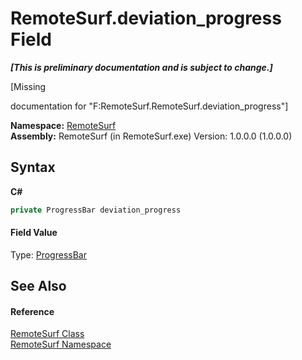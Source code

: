 # RemoteSurf.deviation_progress Field
 _**\[This is preliminary documentation and is subject to change.\]**_

\[Missing <summary> documentation for "F:RemoteSurf.RemoteSurf.deviation_progress"\]

**Namespace:**&nbsp;<a href="Documentation.md">RemoteSurf</a><br />**Assembly:**&nbsp;RemoteSurf (in RemoteSurf.exe) Version: 1.0.0.0 (1.0.0.0)

## Syntax

**C#**<br />
``` C#
private ProgressBar deviation_progress
```


#### Field Value
Type: <a href="http://msdn2.microsoft.com/en-us/library/de047043" target="_self">ProgressBar</a>

## See Also


#### Reference
<a href="Documentation.md">RemoteSurf Class</a><br /><a href="Documentation.md">RemoteSurf Namespace</a><br />